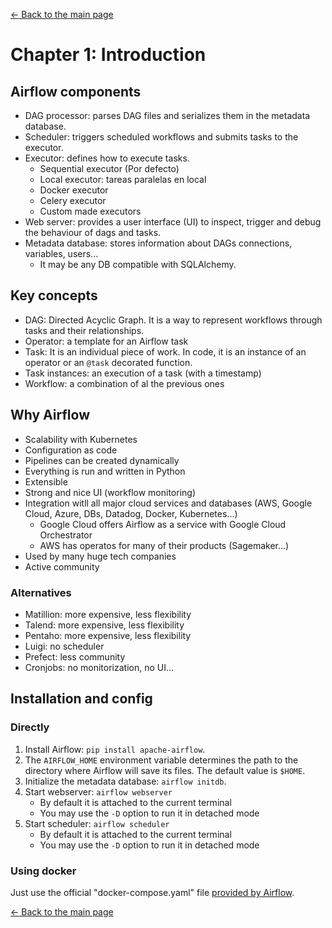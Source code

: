 [$\leftarrow$ Back to the main page](./apache-airflow.md)


# Chapter 1: Introduction


## Airflow components

  - DAG processor: parses DAG files and serializes them in the metadata database.
  - Scheduler: triggers scheduled workflows and submits tasks to the executor.
  - Executor: defines how to execute tasks.
      - Sequential executor (Por defecto)
      - Local executor: tareas paralelas en local
      - Docker executor
      - Celery executor
      - Custom made executors
  - Web server: provides a user interface (UI) to inspect, trigger and debug the behaviour of dags and tasks.
  - Metadata database: stores information about DAGs connections, variables, users...
      - It may be any DB compatible with SQLAlchemy.


## Key concepts

  - DAG: Directed Acyclic Graph. It is a way to represent workflows through tasks and their relationships.
  - Operator: a template for an Airflow task
  - Task: It is an individual piece of work. In code, it is an instance of an operator or an `@task` decorated function.
  - Task instances: an execution of a task (with a timestamp)
  - Workflow: a combination of al the previous ones


## Why Airflow

  - Scalability with Kubernetes
  - Configuration as code
  - Pipelines can be created dynamically
  - Everything is run and written in Python
  - Extensible
  - Strong and nice UI (workflow monitoring)
  - Integration witll all major cloud services and databases (AWS, Google Cloud, Azure, DBs, Datadog, Docker, Kubernetes...)
      - Google Cloud offers Airflow as a service with Google Cloud Orchestrator
      - AWS has operatos for many of their products (Sagemaker...)
  - Used by many huge tech companies
  - Active community


### Alternatives

  - Matillion: more expensive, less flexibility
  - Talend: more expensive, less flexibility
  - Pentaho: more expensive, less flexibility
  - Luigi: no scheduler
  - Prefect: less community
  - Cronjobs: no monitorization, no UI...


## Installation and config


### Directly

 1. Install Airflow: `pip install apache-airflow`.
 2. The `AIRFLOW_HOME` environment variable determines the path to the directory where Airflow will save its files. The default value is `$HOME`.
 3. Initialize the metadata database: `airflow initdb`.
 4. Start webserver: `airflow webserver`
      - By default it is attached to the current terminal
      - You may use the `-D` option to run it in detached mode
 5. Start scheduler: `airflow scheduler`
      - By default it is attached to the current terminal
      - You may use the `-D` option to run it in detached mode


### Using docker

Just use the official "docker-compose.yaml" file [provided by Airflow](https://airflow.apache.org/docs/apache-airflow/stable/howto/docker-compose/index.html).


[$\leftarrow$ Back to the main page](./apache-airflow.md)
